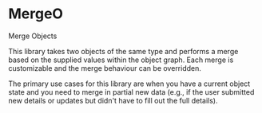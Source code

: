 # MergeO
Merge Objects

This library takes two objects of the same type and performs a merge based on the supplied values within the object graph. Each merge is customizable and the merge behaviour can be overridden.

The primary use cases for this library are when you have a current object state and you need to merge in partial new data (e.g., if the user submitted new details or updates but didn't have to fill out the full details).
